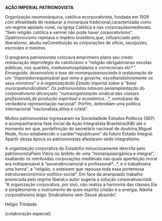 **AÇÃO IMPERIAL PATRIONOVISTA**

Organização neomonárquica, católica ecorporativista, fundada em 1928 com
afinalidade de restaurar a monarquia tradicional,caracterizada como um
regime apoiado norei, na Igreja Católica e nas corporaçõesmedievais.
“Sem religião católica e semrei não pode haver corporativismo”.
Opatrionovismo rejeitava o Império brasileiro,que, influenciado pelo
liberalismo, aboliu naConstituição as corporações de ofício, seusjuízes,
escrivães e mestres.

O programa patrionovista colocava emprimeiro plano seu credo:
restauração doprivilégio do catolicismo e “religião obrigatórianas
escolas públicas, nos quartéis, institutoshospitalares e correcionais
etc*.*”. Emseguida, desenvolvia a tese da monarquiaassociada à
restauração de um “imperadorresponsável que reine e governe,
escolhendolivremente os seus ministros” e à organizaçãodo Estado
imperial sobre a “base municipalsindicalista”. Os patrionovistas lutavam
pelaimplantação do corporativismo alicerçado “numaorganização sindical
das classes profissionais,de produção espiritual e econômica*…*,
comobase da verdadeira representação nacional”. Porfim, defendiam uma
política internacional “nacionalista,altiva e cristã”.

Muitos patrionovistas ingressaram na Sociedadede Estudos Políticos (SEP)
e acompanharama fase inicial da Ação Integralista Brasileira(AIB) até o
momento em que, pordefinição do secretário nacional de doutrina,Miguel
Reale, ficou estabelecido o caráter“republicano” do futuro Estado
integral. Apartir dessa época os patrionovistas afastaram-sedo
integralismo.

A organização corporativa do Estadofoi minuciosamente descrita pelo
patrionovistaPaim Vieira no âmbito de uma “monarquiaorgânica e
integral”, exaltando os méritosdas corporações medievais nas quais
aperfeição moral era indispensável à “ascendênciamoral e
profissional*…*, e o trabalhoera uma honra”, a “religião, o esteioem que
repousa toda essa portentosa estruturaeconômico-político-social”. Em
face da anarquiado trabalho provocada pelo regime liberal,o autor
sugeria a solução corporativacristã: “A organização corporativa, por
sisó, não realiza a harmonia das classes.Ela é simplesmente o
instrumento de queo espírito cristão é a energia. Nãohá corporativismo
leigo. Sindicalismo sem Deusé absurdo”.

Hélgio Trindade

(colaboração especial)
